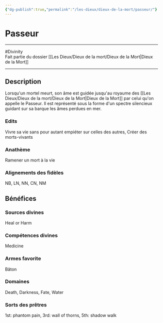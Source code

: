 ```yaml
---
{"dg-publish":true,"permalink":"/les-dieux/dieux-de-la-mort/passeur/"}
---
```


# Passeur
---
#Divinity  
Fait partie du dossier [[Les Dieux/Dieux de la mort/Dieux de la Mort\|Dieux de la Mort]]

-------
## Description
Lorsqu'un mortel meurt, son âme est guidée jusqu'au royaume des [[Les Dieux/Dieux de la mort/Dieux de la Mort\|Dieux de la Mort]] par celui qu'on appelle le Passeur. Il est représenté sous la forme d'un spectre silencieux guidant sur sa barque les âmes perdues en mer.
### Edits
Vivre sa vie sans pour autant empiéter sur celles des autres, Créer des morts-vivants
### Anathème
Ramener un mort à la vie
### Alignements des fidèles
NB, LN, NN, CN, NM
## Bénéfices
### Sources divines
Heal or Harm
### Compétences divines
Medicine
### Armes favorite
Bâton
### Domaines
Death, Darkness, Fate, Water
### Sorts des prêtres
1st: phantom pain, 3rd: wall of thorns, 5th: shadow walk